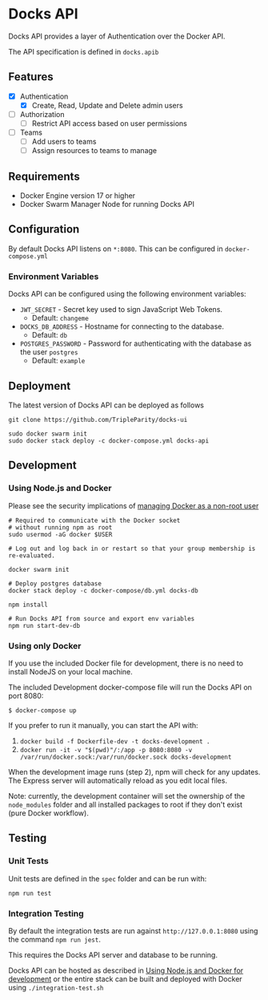 # Docks API

Docks API provides a layer of Authentication over the Docker API.

The API specification is defined in `docks.apib`

## Features
- [X] Authentication
    - [X] Create, Read, Update and Delete admin users
- [ ] Authorization
    - [ ] Restrict API access based on user permissions
- [ ] Teams
    - [ ] Add users to teams
    - [ ] Assign resources to teams to manage

## Requirements
- Docker Engine version 17 or higher
- Docker Swarm Manager Node for running Docks API

## Configuration

By default Docks API listens on `*:8080`. This can be configured in `docker-compose.yml`

### Environment Variables
Docks API can be configured using the following environment variables:
- `JWT_SECRET` - Secret key used to sign JavaScript Web Tokens.
    - Default: `changeme`
- `DOCKS_DB_ADDRESS` - Hostname for connecting to the database.
    - Default: `db`
- `POSTGRES_PASSWORD` - Password for authenticating with the database as the user `postgres`
    - Default: `example`


## Deployment
The latest version of Docks API can be deployed as follows
```shell
git clone https://github.com/TripleParity/docks-ui

sudo docker swarm init
sudo docker stack deploy -c docker-compose.yml docks-api
```

## Development
### Using Node.js and Docker

Please see the security implications of [managing Docker as a non-root user](https://docs.docker.com/install/linux/linux-postinstall/#manage-docker-as-a-non-root-user)

```shell
# Required to communicate with the Docker socket
# without running npm as root
sudo usermod -aG docker $USER

# Log out and log back in or restart so that your group membership is re-evaluated.

docker swarm init

# Deploy postgres database
docker stack deploy -c docker-compose/db.yml docks-db

npm install

# Run Docks API from source and export env variables
npm run start-dev-db
```

### Using only Docker

If you use the included Docker file for development, there is no need to install NodeJS on your local machine.

The included Development docker-compose file will run the Docks API on port 8080:

`$ docker-compose up`

If you prefer to run it manually, you can start the API with:
1. `docker build -f Dockerfile-dev -t docks-development .`
2. `docker run -it -v "$(pwd)"/:/app -p 8080:8080 -v /var/run/docker.sock:/var/run/docker.sock docks-development `

When the development image runs (step 2), npm will check for any updates. The Express server will automatically
reload as you edit local files.

Note: currently, the development container will set the ownership of the `node_modules` folder and all installed
packages to root if they don't exist (pure Docker workflow).

## Testing
### Unit Tests
Unit tests are defined in the `spec` folder and can be run with:
```shell
npm run test
```

### Integration Testing
By default the integration tests are run against `http://127.0.0.1:8080`
using the command `npm run jest`.

This requires the Docks API server and database to be running.

Docks API can be hosted as described in [Using Node.js and Docker for development](#using-nodejs-and-docker)
or the entire stack can be built and deployed with Docker using `./integration-test.sh`

